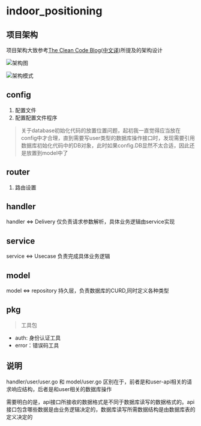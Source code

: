 # indoor_positioning

## 项目架构
项目架构大致参考[The Clean Code Blog](https://blog.cleancoder.com/uncle-bob/2012/08/13/the-clean-architecture.html)([中文译](https://learnku.com/go/t/43569))所提及的架构设计

![架构图](https://cdn.learnku.com/uploads/images/202004/21/54739/cHZbDZpxWt.png!large)


![架构模式](https://picx.zhimg.com/80/08415618172ea7a3d2b916ab0c555346_720w.webp?source=1940ef5c)

## config
1. 配置文件
2. 配置配置文件程序

> 关于database初始化代码的放置位置问题，起初我一直觉得应当放在config中才合理，直到需要写user类型的数据库操作接口时，发现需要引用数据库初始化代码中的DB对象，此时如果config.DB显然不太合适，因此还是放置到model中了

## router
1. 路由设置

## handler
handler <=> Delivery
仅负责请求参数解析，具体业务逻辑由service实现

## service
service <=> Usecase
负责完成具体业务逻辑

## model
model <=> repository
持久层，负责数据库的CURD,同时定义各种类型

## pkg
> 工具包

- auth: 身份认证工具
- error：错误码工具

## 说明
handler/user/user.go 和 model/user.go 区别在于，前者是和user-api相关的请求响应结构，后者是和user相关的数据库操作

需要明白的是，api接口所接收的数据格式是不同于数据库读写的数据格式的。api接口包含哪些数据是由业务逻辑决定的，数据库读写所需数据结构是由数据库表的定义决定的